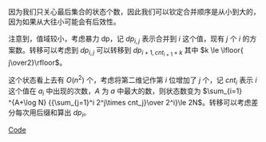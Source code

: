 因为我们只关心最后集合的状态个数，因此我们可以钦定合并顺序是从小到大的，因为如果从大往小可能会有后效性。

注意到，值域较小，考虑暴力 dp，记 $dp_{i,j}$ 表示合并到 $i$ 这个值，现有 $j$ 个 $i$ 的方案数。转移可以考虑到 $dp_{i,j}$ 可以转移到 $dp_{i+1,cnt_{i+1}+k}$ 其中 $k \le \lfloor{ j\over2}\rfloor$。

这个状态看上去有 $O(n^2)$ 个，考虑将第二维记作第 $i$ 位增加了 $j$ 个，记 $cnt_i$ 表示 $i$ 这个值在 $a_i$ 中出现的次数，$A$ 为 $a$ 中最大的数，则状态数变为 $\sum_{i=1} ^{A+\log N} {{\sum_{j=1}^i 2^j\times cnt_j}\over 2^i}\le 2N$。转移可以考虑差分每次用后缀和算出 $dp_i$。

[Code](https://atcoder.jp/contests/arc160/submissions/41647792)